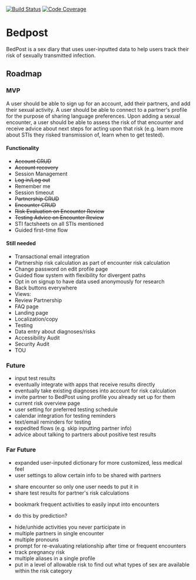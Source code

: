 [![Build Status](https://travis-ci.org/eriese/bedpost.svg?branch=rails-5)](https://travis-ci.org/eriese/bedpost)
[![Code Coverage](https://codecov.io/gh/eriese/bedpost/branch/rails-5/graph/badge.svg)](https://codecov.io/gh/eriese/bedpost)

# Bedpost
BedPost is a sex diary that uses user-inputted data to help users track their risk of sexually transmitted infection.

## Roadmap

### MVP
A user should be able to sign up for an account, add their partners, and add their sexual activity. A user should be able to connect to a partner's profile for the purpose of sharing language preferences. Upon adding a sexual encounter, a user should be able to assess the risk of that encounter and receive advice about next steps for acting upon that risk (e.g. learn more about STIs they risked transmission of, learn when to get tested).

#### Functionality

- ~~Account CRUD~~
- ~~Account recovery~~
- Session Management
 - ~~Log in/Log out~~
 - Remember me
 - Session timeout
- ~~Partnership CRUD~~
- ~~Encounter CRUD~~
 - ~~Risk Evaluation on Encounter Review~~
 - ~~Testing Advice on Encounter Review~~
- STI factsheets on all STIs mentioned
- Guided first-time flow

#### Still needed
- Transactional email integration
- Partnership risk calculation as part of encounter risk calculation
- Change password on edit profile page
- Guided flow system with flexibility for divergent paths
- Opt in on signup to have data used anonymously for research
- Back buttons everywhere
- Views:
 - Review Partnership
- FAQ page
- Landing page
- Localization/copy
- Testing
- Data entry about diagnoses/risks
- Accessibility Audit
- Security Audit
- TOU

### Future
- input test results
 - eventually integrate with apps that receive results directly
 - eventually take existing diagnoses into account for risk calculation
- invite partner to BedPost using profile you already set up for them
- current risk overview page
- user setting for preferred testing schedule
- calendar integration for testing reminders
- text/email reminders for testing
- expedited flows (e.g. skip inputting partner info)
- advice about talking to partners about positive test results

### Far Future
- expanded user-inputed dictionary for more customized, less medical feel
- user settings to allow certain info to be shared with partners
 * share encounter so only one user needs to put it in
 * share test results for partner's risk calculations
- bookmark frequent activities to easily input into encounters
 * do this by prediction?
- hide/unhide activities you never participate in
- multiple partners in single encounter
- multiple pronouns
- prompt for re-evaluating relationship after time or frequent encounters
- track pregnancy risk
- multiple aliases in a single profile
- put in a level of allowable risk to find out what types of sex are available within the risk category



